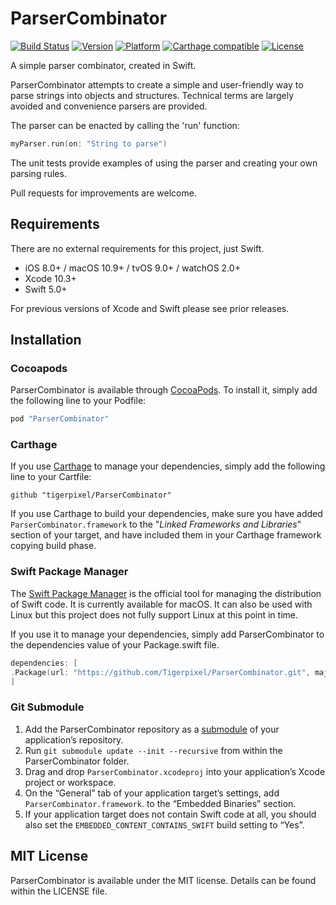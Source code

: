 # ParserCombinator

[![Build Status](https://travis-ci.org/tigerpixel/ParserCombinator.svg?branch=master)](https://travis-ci.org/tigerpixel/ParserCombinator)
[![Version](https://img.shields.io/cocoapods/v/ParserCombinator.svg?style=flat)](http://cocoapods.org/pods/ParserCombinator)
[![Platform](https://img.shields.io/cocoapods/p/ParserCombinator.svg?style=flat)](http://cocoapods.org/pods/ParserCombinator)
[![Carthage compatible](https://img.shields.io/badge/Carthage-compatible-4BC51D.svg?style=flat)](https://github.com/Carthage/Carthage)
[![License](https://img.shields.io/cocoapods/l/ParserCombinator.svg?style=flat)](http://cocoapods.org/pods/ParserCombinator)

A simple parser combinator, created in Swift.

ParserCombinator attempts to create a simple and user-friendly way to parse strings into objects and structures. Technical terms are largely avoided and convenience parsers are provided.

The parser can be enacted by calling the 'run' function:

```swift
myParser.run(on: "String to parse")
```

The unit tests provide examples of using the parser and creating your own parsing rules.

Pull requests for improvements are welcome.

## Requirements

There are no external requirements for this project, just Swift.

- iOS 8.0+ / macOS 10.9+ / tvOS 9.0+ / watchOS 2.0+
- Xcode 10.3+
- Swift 5.0+

For previous versions of Xcode and Swift please see prior releases.

## Installation

### Cocoapods

ParserCombinator is available through [CocoaPods](https://cocoapods.org/pods/ParserCombinator). To install it, simply add the following line to your Podfile:

```ruby
pod "ParserCombinator"
```

### Carthage

If you use [Carthage](https://github.com/Carthage/Carthage) to manage your dependencies, simply add the following line to your Cartfile:

```ogdl
github "tigerpixel/ParserCombinator"
```

If you use Carthage to build your dependencies, make sure you have added `ParserCombinator.framework` to the "_Linked Frameworks and Libraries_" section of your target, and have included them in your Carthage framework copying build phase.

### Swift Package Manager

The [Swift Package Manager](https://swift.org/package-manager) is the official tool for managing the distribution of Swift code. It is currently available for macOS. It can also be used with Linux but this project does not fully support Linux at this point in time.

If you use it to manage your dependencies, simply add ParserCombinator to the dependencies value of your Package.swift file.

```swift
dependencies: [
.Package(url: "https://github.com/Tigerpixel/ParserCombinator.git", majorVersion: 2)
]
```

### Git Submodule

1. Add the ParserCombinator repository as a [submodule](https://git-scm.com/book/en/v2/Git-Tools-Submodules) of your application’s repository.
1. Run `git submodule update --init --recursive` from within the ParserCombinator folder.
1. Drag and drop `ParserCombinator.xcodeproj` into your application’s Xcode project or workspace.
1. On the “General” tab of your application target’s settings, add `ParserCombinator.framework`. to the “Embedded Binaries” section.
1. If your application target does not contain Swift code at all, you should also set the `EMBEDDED_CONTENT_CONTAINS_SWIFT` build setting to “Yes”.

## MIT License

ParserCombinator is available under the MIT license. Details can be found within the LICENSE file.
